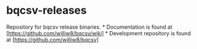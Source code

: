 # bqcsv-releases

Repository for bqcsv release binaries.
    * Documentation is found at [https://github.com/williw8/bqcsv/wiki]
    * Development repository is found at [https://github.com/williw8/bqcsv]

